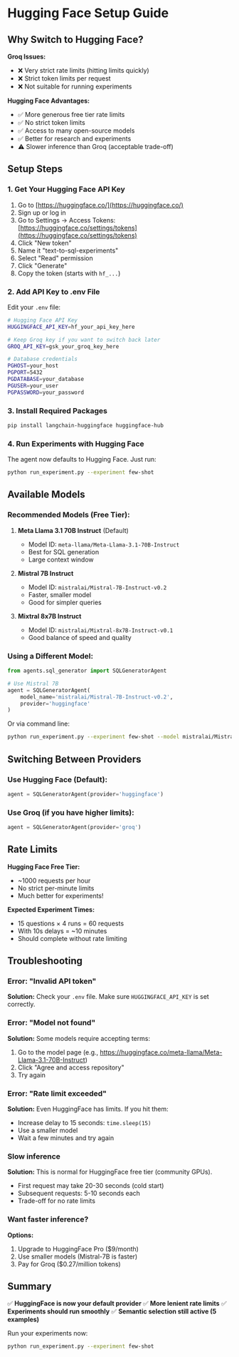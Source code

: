 # Hugging Face Setup Guide

## Why Switch to Hugging Face?

**Groq Issues:**
- ❌ Very strict rate limits (hitting limits quickly)
- ❌ Strict token limits per request
- ❌ Not suitable for running experiments

**Hugging Face Advantages:**
- ✅ More generous free tier rate limits
- ✅ No strict token limits
- ✅ Access to many open-source models
- ✅ Better for research and experiments
- ⚠️ Slower inference than Groq (acceptable trade-off)

## Setup Steps

### 1. Get Your Hugging Face API Key

1. Go to [https://huggingface.co/](https://huggingface.co/)
2. Sign up or log in
3. Go to Settings → Access Tokens: [https://huggingface.co/settings/tokens](https://huggingface.co/settings/tokens)
4. Click "New token"
5. Name it "text-to-sql-experiments"
6. Select "Read" permission
7. Click "Generate"
8. Copy the token (starts with `hf_...`)

### 2. Add API Key to .env File

Edit your `.env` file:

```bash
# Hugging Face API Key
HUGGINGFACE_API_KEY=hf_your_api_key_here

# Keep Groq key if you want to switch back later
GROQ_API_KEY=gsk_your_groq_key_here

# Database credentials
PGHOST=your_host
PGPORT=5432
PGDATABASE=your_database
PGUSER=your_user
PGPASSWORD=your_password
```

### 3. Install Required Packages

```bash
pip install langchain-huggingface huggingface-hub
```

### 4. Run Experiments with Hugging Face

The agent now defaults to Hugging Face. Just run:

```bash
python run_experiment.py --experiment few-shot
```

## Available Models

### Recommended Models (Free Tier):

1. **Meta Llama 3.1 70B Instruct** (Default)
   - Model ID: `meta-llama/Meta-Llama-3.1-70B-Instruct`
   - Best for SQL generation
   - Large context window

2. **Mistral 7B Instruct**
   - Model ID: `mistralai/Mistral-7B-Instruct-v0.2`
   - Faster, smaller model
   - Good for simpler queries

3. **Mixtral 8x7B Instruct**
   - Model ID: `mistralai/Mixtral-8x7B-Instruct-v0.1`
   - Good balance of speed and quality

### Using a Different Model:

```python
from agents.sql_generator import SQLGeneratorAgent

# Use Mistral 7B
agent = SQLGeneratorAgent(
    model_name='mistralai/Mistral-7B-Instruct-v0.2',
    provider='huggingface'
)
```

Or via command line:
```bash
python run_experiment.py --experiment few-shot --model mistralai/Mistral-7B-Instruct-v0.2
```

## Switching Between Providers

### Use Hugging Face (Default):
```python
agent = SQLGeneratorAgent(provider='huggingface')
```

### Use Groq (if you have higher limits):
```python
agent = SQLGeneratorAgent(provider='groq')
```

## Rate Limits

**Hugging Face Free Tier:**
- ~1000 requests per hour
- No strict per-minute limits
- Much better for experiments!

**Expected Experiment Times:**
- 15 questions × 4 runs = 60 requests
- With 10s delays = ~10 minutes
- Should complete without rate limiting

## Troubleshooting

### Error: "Invalid API token"
**Solution:** Check your `.env` file. Make sure `HUGGINGFACE_API_KEY` is set correctly.

### Error: "Model not found"
**Solution:** Some models require accepting terms:
1. Go to the model page (e.g., https://huggingface.co/meta-llama/Meta-Llama-3.1-70B-Instruct)
2. Click "Agree and access repository"
3. Try again

### Error: "Rate limit exceeded"
**Solution:** Even HuggingFace has limits. If you hit them:
- Increase delay to 15 seconds: `time.sleep(15)`
- Use a smaller model
- Wait a few minutes and try again

### Slow inference
**Solution:** This is normal for HuggingFace free tier (community GPUs).
- First request may take 20-30 seconds (cold start)
- Subsequent requests: 5-10 seconds each
- Trade-off for no rate limits

### Want faster inference?
**Options:**
1. Upgrade to HuggingFace Pro ($9/month)
2. Use smaller models (Mistral-7B is faster)
3. Pay for Groq ($0.27/million tokens)

## Summary

✅ **HuggingFace is now your default provider**
✅ **More lenient rate limits**
✅ **Experiments should run smoothly**
✅ **Semantic selection still active (5 examples)**

Run your experiments now:
```bash
python run_experiment.py --experiment few-shot
```
